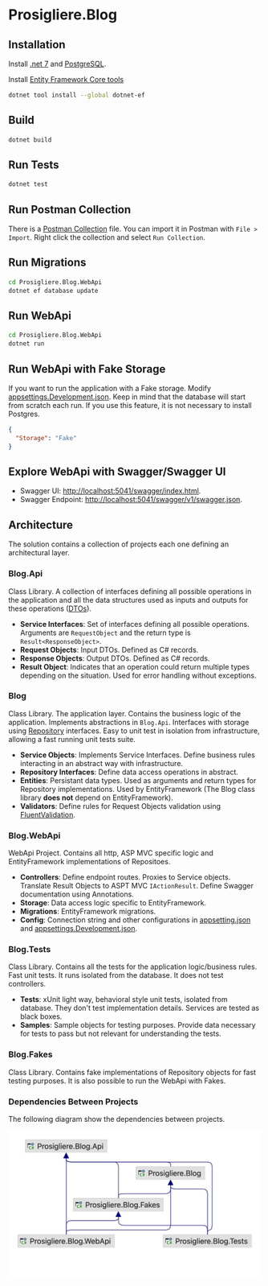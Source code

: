 # Prosigliere.Blog
## Installation
Install [.net 7](https://dotnet.microsoft.com/en-us/download/dotnet/7.0) and [PostgreSQL](https://www.postgresql.org/download/).

Install [Entity Framework Core tools](https://learn.microsoft.com/en-us/ef/core/cli/dotnet)
```bash
dotnet tool install --global dotnet-ef
```
## Build
```bash
dotnet build
```
## Run Tests
```bash
dotnet test
```
## Run Postman Collection
There is a [Postman Collection](Prosigliere.Blog.postman_collection.json) file.
You can import it in Postman with `File > Import`.
Right click the collection and select `Run Collection`.

## Run Migrations
```bash
cd Prosigliere.Blog.WebApi
dotnet ef database update
```
## Run WebApi
```bash
cd Prosigliere.Blog.WebApi
dotnet run
```
## Run WebApi with Fake Storage
If you want to run the application with a Fake storage. 
Modify [appsettings.Development.json](Prosigliere.Blog.WebApi/appsettings.Development.json). 
Keep in mind that the database will start from scratch each run.
If you use this feature, it is not necessary to install Postgres.
```json
{
  "Storage": "Fake"
}
```
## Explore WebApi with Swagger/Swagger UI
* Swagger UI: [http://localhost:5041/swagger/index.html](http://localhost:5041).
* Swagger Endpoint: [http://localhost:5041/swagger/v1/swagger.json](http://localhost:5041/swagger/v1/swagger.json). 
## Architecture
The solution contains a collection of projects each one defining an architectural layer.
### Blog.Api
Class Library. A collection of interfaces defining all possible operations in the application and all the data structures used as inputs and outputs for these operations ([DTOs](https://martinfowler.com/eaaCatalog/dataTransferObject.html)).
* **Service Interfaces**: Set of interfaces defining all possible operations. Arguments are `RequestObject` and the return type is `Result<ResponseObject>`.
* **Request Objects**: Input DTOs. Defined as C# records.
* **Response Objects**: Output DTOs. Defined as C# records.
* **Result Object**: Indicates that an operation could return multiple types depending on the situation.
Used for error handling without exceptions.
### Blog
Class Library. The application layer. Contains the business logic of the application.
Implements abstractions in `Blog.Api`. 
Interfaces with storage using [Repository](https://martinfowler.com/eaaCatalog/repository.html) interfaces.
Easy to unit test in isolation from infrastructure, allowing a fast running unit tests suite.
* **Service Objects**: Implements Service Interfaces. Define business rules interacting in an abstract way with infrastructure.
* **Repository Interfaces**: Define data access operations in abstract.
* **Entities**: Persistant data types. Used as arguments and return types for Repository implementations.
Used by EntityFramework (The Blog class library **does not** depend on EntityFramework).
* **Validators**: Define rules for Request Objects validation using [FluentValidation](https://docs.fluentvalidation.net/en/latest/).
### Blog.WebApi
WebApi Project. Contains all http, ASP MVC specific logic and EntityFramework implementations of Repositoes.
* **Controllers**: Define endpoint routes.
Proxies to Service objects.
Translate Result Objects to ASPT MVC `IActionResult`.
Define Swagger documentation using Annotations.
* **Storage**:
Data access logic specific to EntityFramework.
* **Migrations**:
EntityFramework migrations.
* **Config**:
Connection string and other configurations in [appsetting.json](Prosigliere.Blog.WebApi/appsettings.json)
and [appsettings.Development.json](Prosigliere.Blog.WebApi/appsettings.Development.json).
### Blog.Tests
Class Library.
Contains all the tests for the application logic/business rules.
Fast unit tests.
It runs isolated from the database.
It does not test controllers.
* **Tests**: xUnit light way, behavioral style unit tests, isolated from database. 
They don't test implementation details. Services are tested as black boxes.
* **Samples**: Sample objects for testing purposes. 
Provide data necessary for tests to pass but not relevant for understanding the tests.
### Blog.Fakes
Class Library. 
Contains fake implementations of Repository objects for fast testing purposes.
It is also possible to run the WebApi with Fakes.
### Dependencies Between Projects
The following diagram show the dependencies between projects.

![Dependencies](Diagram.jpg)
